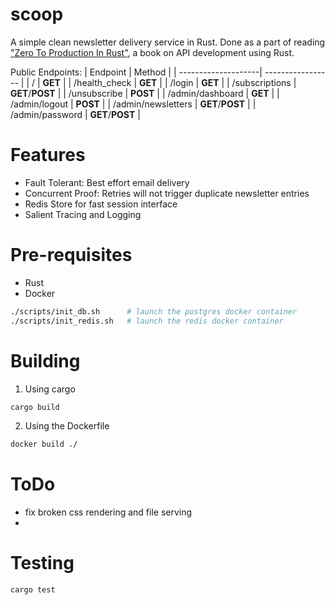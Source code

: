 # scoop

A simple clean newsletter delivery service in Rust.
Done as a part of reading ["Zero To Production In Rust"](www.zero2prod.com), a book on API development using Rust.

Public Endpoints:
| Endpoint            |     Method        |
| --------------------| ----------------- |
| /                   | **GET**           |
| /health_check       | **GET**           |
| /login              | **GET**           |
| /subscriptions      | **GET**/**POST**  |
| /unsubscribe        | **POST**          |
| /admin/dashboard    | **GET**           |
| /admin/logout       | **POST**          |
| /admin/newsletters  | **GET**/**POST**  |
| /admin/password     | **GET**/**POST**  |

# Features

- Fault Tolerant: Best effort email delivery
- Concurrent Proof: Retries will not trigger duplicate newsletter entries
- Redis Store for fast session interface
- Salient Tracing and Logging 

# Pre-requisites

- Rust
- Docker

```sh
./scripts/init_db.sh      # launch the postgres docker container
./scripts/init_redis.sh   # launch the redis docker container
```

# Building

1. Using cargo
```sh
cargo build
```

2. Using the Dockerfile
```sh
docker build ./
```

# ToDo
- fix broken css rendering and file serving
- 
# Testing

```sh
cargo test
```

